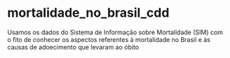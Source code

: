 # mortalidade_no_brasil_cdd
Usamos os dados do Sistema de Informação sobre Mortalidade (SIM) com o fito de conhecer os aspectos referentes à mortalidade no Brasil e às causas de adoecimento que levaram ao óbito
